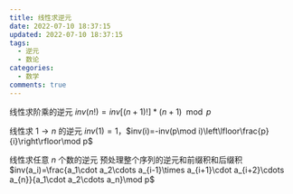 ```yaml
---
title: 线性求逆元
date: 2022-07-10 18:37:15
updated: 2022-07-10 18:37:15
tags:
  - 逆元
  - 数论
categories:
  - 数学
comments: true
---
```

线性求阶乘的逆元 $inv(n!)=inv[(n+1)!]*(n+1)\mod p$

线性求 $1\to n$ 的逆元 $inv(1)=1$，$inv(i)=-inv(p\mod i)\left\lfloor\frac{p}{i}\right\rfloor\mod p$

线性求任意 $n$ 个数的逆元 预处理整个序列的逆元和前缀积和后缀积 $inv(a_i)=\frac{a_1\cdot a_2\cdots a_{i-1}\times a_{i+1}\cdot a_{i+2}\cdots a_{n}}{a_1\cdot a_2\cdots a_n}\mod p$

